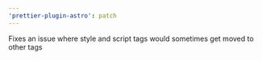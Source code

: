 ```yaml
---
'prettier-plugin-astro': patch
---
```


Fixes an issue where style and script tags would sometimes get moved to other tags
